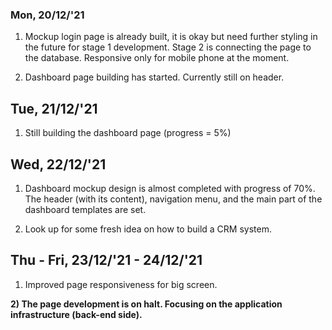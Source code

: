 ### Mon, 20/12/'21
1) Mockup login page is already built, it is okay but need further styling in the future for stage 1 development. Stage 2 is connecting the page to the database. Responsive only for mobile phone at the moment.

2) Dashboard page building has started. Currently still on header.

## Tue, 21/12/'21
1) Still building the dashboard page (progress = 5%)

## Wed, 22/12/'21
1) Dashboard mockup design is almost completed with progress of 70%. The header (with its content), navigation menu, and the main part of the dashboard templates are set.

2) Look up for some fresh idea on how to build a CRM system.

## Thu - Fri, 23/12/'21 - 24/12/'21
1) Improved page responsiveness for big screen.

**2) The page development is on halt. Focusing on the application infrastructure (back-end side).**